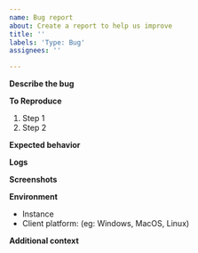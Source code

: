 ```yaml
---
name: Bug report
about: Create a report to help us improve
title: ''
labels: 'Type: Bug'
assignees: ''

---
```


<!--
**Important**: This is a public repository. Anyone in the world can see what's posted here. If you are posting screenshots or log files, please **carefully examine them for** the presence of any kind of **protected health information** (PHI). Images or logs containing PHI _must_ be posted in fully-redacted form, with no visible PHI.
-->

**Describe the bug**
<!-- A clear and concise description of what the bug is. -->

**To Reproduce**
<!-- Steps to reproduce the behavior. -->
1. Step 1
2. Step 2

**Expected behavior**
<!-- A clear and concise description of what you expected to happen. -->

**Logs**
<!-- If applicable, include the server logs, and/or browser logs. -->

**Screenshots**
<!-- If applicable, add screenshots to help explain your problem. -->

**Environment**
- Instance
- Client platform: (eg: Windows, MacOS, Linux)

**Additional context**
<!-- Add any other context about the problem here. What have you tried? Is there a workaround? -->
